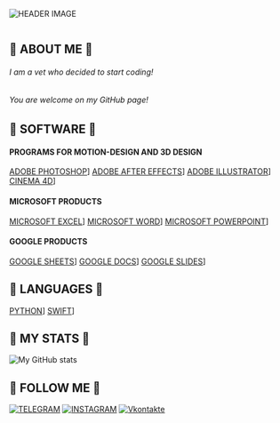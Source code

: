 ![HEADER IMAGE](https://github.com/DoshikSmirnoff/doshiksmirnoff/blob/main/Images/331449706_11417336.png)

<div id="profile_views" align="left">
    <img src="https://komarev.com/ghpvc/?username=DoshikSmirnoff&label=PROFILE+VIEWS&style=badge&color=5b4b41" alt=""/>
</div>

## :herb: ABOUT ME :herb:
###### *I am a vet who decided to start coding!* <br>
###### *You are welcome on my GitHub page!*


## :herb: SOFTWARE :herb:
#### PROGRAMS FOR MOTION-DESIGN AND 3D DESIGN
[ADOBE PHOTOSHOP](https://img.shields.io/badge/Adobe-5b4b41?style=flat&logo=photoshop)]
[ADOBE AFTER EFFECTS](https://img.shields.io/badge/Adobe-5b4b41?style=flat&logo=after_effects)]
[ADOBE ILLUSTRATOR](https://img.shields.io/badge/Adobe-5b4b41?style=flat&logo=illustrator)]
[CINEMA 4D](https://img.shields.io/badge/Adobe-5b4b41?style=flat&logo=cinema_4d)]

#### MICROSOFT PRODUCTS
[MICROSOFT EXCEL](https://img.shields.io/badge/Microsoft-5b4b41?style=flat&logo=microsoft_excel)]
[MICROSOFT WORD](https://img.shields.io/badge/Microsoft-5b4b41?style=flat&logo=microsoft_word)]
[MICROSOFT POWERPOINT](https://img.shields.io/badge/Microsoft-5b4b41?style=flat&logo=microsoft_powerpoint)]



#### GOOGLE PRODUCTS
[GOOGLE SHEETS](https://img.shields.io/badge/Google-5b4b41?style=flat&logo=Google)]
[GOOGLE DOCS](https://img.shields.io/badge/Google-5b4b41?style=flat&logo=Google)]
[GOOGLE SLIDES](https://img.shields.io/badge/Google-5b4b41?style=flat&logo=Google)]

## :herb: LANGUAGES :herb:
[PYTHON](https://img.shields.io/badge/PYTHON-5b4b41?style=flat&logo=python)]
[SWIFT](https://img.shields.io/badge/SWIFT-5b4b41?style=flat&logo=SWIFT)]

## :herb: MY STATS :herb:
![My GitHub stats](https://github-readme-stats.vercel.app/api?username=doshiksmirnoff&show_icons=true&count_private=true&bg_color=5b4b41&title_color=FFFFFF&text_color=F6F2EC&icon_color=ED6136)

## :herb: FOLLOW ME :herb:
[![TELEGRAM](https://img.shields.io/badge/TELEGRAM-5b4b41?style=flat&logo=telegram)](https://t.me/scooooodeeeeez)
[![INSTAGRAM](https://img.shields.io/badge/INSTAGRAM-5b4b41?style=flat&logo=instagram&logoColor=FF1493)](https://www.instagram.com/scooooodeeeeez)
[![Vkontakte](https://img.shields.io/badge/Vkontakte-5b4b41?style=flat&logo=Vk&logoColor=4285B4)](https://vk.com/scooooodeeeeez)
